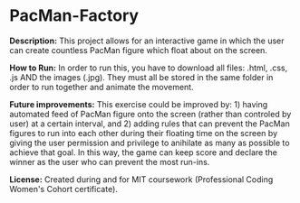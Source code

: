 # PacMan-Factory

**Description:** This project allows for an interactive game in which the user can create countless PacMan figure which float about on the screen. 

**How to Run:** In order to run this, you have to download all files: .html, .css, .js AND the images (.jpg). They must all be stored in the same folder in order to run together and animate the movement. 

**Future improvements:** This exercise could be improved by: 1) having automated feed of PacMan figure onto the screen (rather than controled by user) at a certain interval, and 2) adding rules that can prevent the PacMan figures to run into each other during their floating time on the screen by giving the user permission and privilege to anihilate as many as possible to achieve that goal. In this way, the game can keep score and declare the winner as the user who can prevent the most run-ins. 

**License:** Created during and for MIT coursework (Professional Coding Women's Cohort certificate). 
